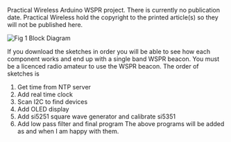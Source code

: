 Practical Wireless Arduino WSPR project.
There is currently no publication date. 
Practical Wireless hold the copyright to the printed article(s) so they will not be published here.

![Fig 1  Block Diagram](https://github.com/mm5agm/WSPR/assets/26571503/d4f9af83-ccb1-496f-a32a-023caceaa8cf)

If you download the sketches in order you will be able to see how each component works and end up with a single band WSPR beacon. You must be a licenced radio amateur to use the WSPR beacon. The order of sketches is
1) Get time from NTP server
2) Add real time clock
3) Scan I2C to find devices
4) Add OLED display
5) Add si5251 square wave generator and calibrate si5351
6) Add low pass filter and final program
The above programs will be added as and when I am happy with them.
